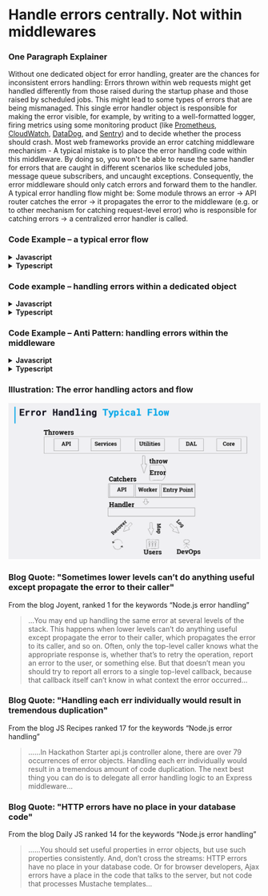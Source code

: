 # Handle errors centrally. Not within middlewares

### One Paragraph Explainer

Without one dedicated object for error handling, greater are the chances for inconsistent errors handling: Errors thrown within web requests might get handled differently from those raised during the startup phase and those raised by scheduled jobs. This might lead to some types of errors that are being mismanaged. This single error handler object is responsible for making the error visible, for example, by writing to a well-formatted logger, firing metrics using some monitoring product (like [Prometheus](https://prometheus.io/), [CloudWatch](https://aws.amazon.com/cloudwatch/), [DataDog](https://www.datadoghq.com/), and [Sentry](https://sentry.io/)) and to decide whether the process should crash. Most web frameworks provide an error catching middleware mechanism - A typical mistake is to place the error handling code within this middleware. By doing so, you won't be able to reuse the same handler for errors that are caught in different scenarios like scheduled jobs, message queue subscribers, and uncaught exceptions. Consequently, the error middleware should only catch errors and forward them to the handler. A typical error handling flow might be: Some module throws an error -> API router catches the error -> it propagates the error to the middleware (e.g. or to other mechanism for catching request-level error) who is responsible for catching errors -> a centralized error handler is called.

### Code Example – a typical error flow

<details>
<summary><strong>Javascript</strong></summary>

```javascript
// DAL layer, we don't handle errors here
DB.addDocument(newCustomer, (error, result) => {
  if (error)
    throw new Error('Great error explanation comes here', other useful parameters)
});

// API route code, we catch both sync and async errors and forward to the middleware
try {
  customerService.addNew(req.body).then((result) => {
    res.status(200).json(result);
  }).catch((error) => {
    next(error)
  });
}
catch (error) {
  next(error);
}

// Error handling middleware, we delegate the handling to the centralized error handler
app.use(async (err, req, res, next) => {
  await errorHandler.handleError(err, res);//The error handler will send a response
});

process.on("uncaughtException", error => {
  errorHandler.handleError(error);
});

process.on("unhandledRejection", (reason) => {
  errorHandler.handleError(reason);
});
```
</details>

<details>
<summary><strong>Typescript</strong></summary>

```typescript
// DAL layer, we don't handle errors here
DB.addDocument(newCustomer, (error: Error, result: Result) => {
  if (error)
    throw new Error('Great error explanation comes here', other useful parameters)
});

// API route code, we catch both sync and async errors and forward to the middleware
try {
  customerService.addNew(req.body).then((result: Result) => {
    res.status(200).json(result);
  }).catch((error: Error) => {
    next(error)
  });
}
catch (error) {
  next(error);
}

// Error handling middleware, we delegate the handling to the centralized error handler
app.use(async (err: Error, req: Request, res: Response, next: NextFunction) => {
await errorHandler.handleError(err, res);
});

process.on("uncaughtException", (error:Error) => {
  errorHandler.handleError(error);
});

process.on("unhandledRejection", (reason) => {
  errorHandler.handleError(reason);
});
```
</details>


### Code example – handling errors within a dedicated object

<details>
<summary><strong>Javascript</strong></summary>

```javascript
module.exports.handler = new errorHandler();

function errorHandler() {
  this.handleError = async (error, responseStream) => {
    await logger.logError(error);
    await fireMonitoringMetric(error);
    await crashIfUntrustedErrorOrSendResponse(error, responseStream);    
  };
}
```
</details>

<details>
<summary><strong>Typescript</strong></summary>

```typescript
class ErrorHandler {
  public async handleError(error: Error, responseStream: Response): Promise<void> {
    await logger.logError(error);
    await fireMonitoringMetric(error);
    await crashIfUntrustedErrorOrSendResponse(error, responseStream);      
    };
}

export const handler = new ErrorHandler();
```
</details>


### Code Example – Anti Pattern: handling errors within the middleware

<details>
<summary><strong>Javascript</strong></summary>

```javascript
// middleware handling the error directly, who will handle Cron jobs and testing errors?
app.use((err, req, res, next) => {
  logger.logError(err);
  if (err.severity == errors.high) {
    mailer.sendMail(configuration.adminMail, 'Critical error occured', err);
  }
  if (!err.isOperational) {
    next(err);
  }
});
```
</details>


<details>
<summary><strong>Typescript</strong></summary>

```typescript
// middleware handling the error directly, who will handle Cron jobs and testing errors?
app.use((err: Error, req: Request, res: Response, next: NextFunction) => {
  logger.logError(err);
  if (err.severity == errors.high) {
    mailer.sendMail(configuration.adminMail, 'Critical error occured', err);
  }
  if (!err.isOperational) {
    next(err);
  }
});
```
</details>

 ### Illustration: The error handling actors and flow
![alt text](https://github.com/goldbergyoni/nodebestpractices/blob/master/assets/images/error-handling-flow.png "Error handling flow")


### Blog Quote: "Sometimes lower levels can’t do anything useful except propagate the error to their caller"

From the blog Joyent, ranked 1 for the keywords “Node.js error handling”

> …You may end up handling the same error at several levels of the stack. This happens when lower levels can’t do anything useful except propagate the error to their caller, which propagates the error to its caller, and so on. Often, only the top-level caller knows what the appropriate response is, whether that’s to retry the operation, report an error to the user, or something else. But that doesn’t mean you should try to report all errors to a single top-level callback, because that callback itself can’t know in what context the error occurred…

### Blog Quote: "Handling each err individually would result in tremendous duplication"

From the blog JS Recipes ranked 17 for the keywords “Node.js error handling”

> ……In Hackathon Starter api.js controller alone, there are over 79 occurrences of error objects. Handling each err individually would result in a tremendous amount of code duplication. The next best thing you can do is to delegate all error handling logic to an Express middleware…

### Blog Quote: "HTTP errors have no place in your database code"

From the blog Daily JS ranked 14 for the keywords “Node.js error handling”

> ……You should set useful properties in error objects, but use such properties consistently. And, don’t cross the streams: HTTP errors have no place in your database code. Or for browser developers, Ajax errors have a place in the code that talks to the server, but not code that processes Mustache templates…
